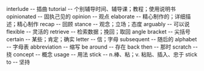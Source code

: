 interlude           -- 插曲
tutorial            -- 个别辅导时间、辅导课；教程；使用说明书
opinionated         -- 固执己见的
opinion             -- 观点
elaborate           -- 精心制作的；详细描述；精心制作
recap               -- 回顾
stance              -- 观念；立场；态度
arguably            -- 可以说
flexible            -- 灵活的
retrieve            -- 检索数据；挽回；取回
angle bracket       -- 尖括号
certain             -- 某些；肯定；确实
letter              -- 信；字母
subsequent          -- 随后的
alphabet            -- 字母表
abbreviation        -- 缩写
be around           -- 存在
back then           -- 那时
scratch             -- 挠
concept             -- 概念
usage               -- 用法
stick               -- n.棒、粘；v. 粘贴、插入、忠于
stick to            -- 坚持